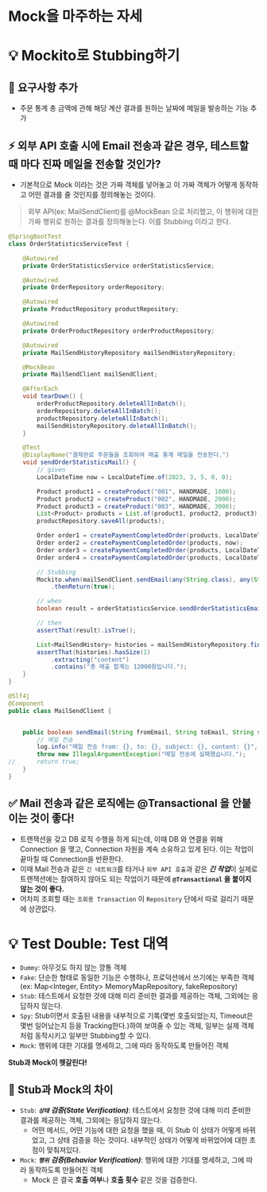 # Mock을 마주하는 자세

# 💡 Mockito로 Stubbing하기

## 📝 요구사항 추가

- 주문 통계 총 금액에 관해 해당 계산 결과를 원하는 날짜에 메일을 발송하는 기능 추가

## ⚡️ 외부 API 호출 시에 Email 전송과 같은 경우, 테스트할 때 마다 진짜 메일을 전송할 것인가?

- 기본적으로 Mock 이라는 것은 가짜 객체를 넣어놓고 이 가짜 객체가 어떻게 동작하고 어떤 결과를 줄 것인지를 정의해놓는 것이다.

> 외부 API(ex: MailSendClient)를 @MockBean 으로 처리했고, 이 행위에 대한 가짜 행위로 원하는 결과를 정의해놓는다. 이를 Stubbing 이라고 한다.

```java
@SpringBootTest
class OrderStatisticsServiceTest {

	@Autowired
	private OrderStatisticsService orderStatisticsService;

	@Autowired
	private OrderRepository orderRepository;

	@Autowired
	private ProductRepository productRepository;

	@Autowired
	private OrderProductRepository orderProductRepository;

	@Autowired
	private MailSendHistoryRepository mailSendHistoryRepository;

	@MockBean
	private MailSendClient mailSendClient;

	@AfterEach
	void tearDown() {
		orderProductRepository.deleteAllInBatch();
		orderRepository.deleteAllInBatch();
		productRepository.deleteAllInBatch();
		mailSendHistoryRepository.deleteAllInBatch();
	}

	@Test
	@DisplayName("결제완료 주문들을 조회하여 매출 통계 메일을 전송한다.")
	void sendOrderStatisticsMail() {
		// given
		LocalDateTime now = LocalDateTime.of(2023, 3, 5, 0, 0);

		Product product1 = createProduct("001", HANDMADE, 1000);
		Product product2 = createProduct("002", HANDMADE, 2000);
		Product product3 = createProduct("003", HANDMADE, 3000);
		List<Product> products = List.of(product1, product2, product3);
		productRepository.saveAll(products);

		Order order1 = createPaymentCompletedOrder(products, LocalDateTime.of(2023, 3, 4, 23, 59, 59));
		Order order2 = createPaymentCompletedOrder(products, now);
		Order order3 = createPaymentCompletedOrder(products, LocalDateTime.of(2023, 3, 5, 23, 59, 59));
		Order order4 = createPaymentCompletedOrder(products, LocalDateTime.of(2023, 3, 6, 0, 0));

		// Stubbing
		Mockito.when(mailSendClient.sendEmail(any(String.class), any(String.class), any(String.class), any(String.class)))
			.thenReturn(true);

		// when
		boolean result = orderStatisticsService.sendOrderStatisticsEmail(LocalDate.of(2023, 3, 5), "test@test.com");

		// then
		assertThat(result).isTrue();

		List<MailSendHistory> histories = mailSendHistoryRepository.findAll();
		assertThat(histories).hasSize(1)
			.extracting("content")
			.contains("총 매출 합계는 12000원입니다.");
	}
}
```

```java
@Slf4j
@Component
public class MailSendClient {


	public boolean sendEmail(String fromEmail, String toEmail, String subject, String content) {
		// 메일 전송
		log.info("메일 전송 from: {}, to: {}, subject: {}, content: {}", fromEmail, toEmail, subject, content);
		throw new IllegalArgumentException("메일 전송에 실패했습니다.");
//		return true;
	}
}
```

## ✅ Mail 전송과 같은 로직에는 @Transactional 을 안붙이는 것이 좋다!

- 트랜잭션을 갖고 DB 로직 수행을 하게 되는데, 이때 DB 와 연결을 위해 Connection 을 맺고, Connection 자원을 계속 소유하고 있게 된다. 이는 작업이 끝마칠 때 Connection을 반환한다.
- 이때 Mail 전송과 같은 `긴 네트워크`를 타거나 `외부 API 호출`과 같은 ***긴 작업***이 실제로 트랜잭션에는 참여하지 않아도 되는 작업이기 때문에 **`@Transactional` 을 붙이지 않는 것이 좋다.**
- 어차피 조회할 때는 `조회용 Transaction` 이 `Repository` 단에서 따로 걸리기 때문에 상관없다. 

# 💡 Test Double: Test 대역

- `Dummy`: 아무것도 하지 않는 깡통 객체
- `Fake`: 단순한 형태로 동일한 기능은 수행하나, 프로덕션에서 쓰기에는 부족한 객체 (ex: Map<Integer, Entity> MemoryMapRepository, fakeRepository)
- `Stub`: 테스트에서 요청한 것에 대해 미리 준비한 결과를 제공하는 객체, 그외에는 응답하지 않는다.
- `Spy`: Stub이면서 호출된 내용을 내부적으로 기록(몇번 호출되었는지, Timeout은 몇번 일어났는지 등을 Tracking한다.)하여 보여줄 수 있는 객체, 일부는 실제 객체처럼 동작시키고 일부만 Stubbing할 수 있다.
- `Mock`: 행위에 대한 기대를 명세하고, 그에 따라 동작하도록 만들어진 객체

**Stub과 Mock이 헷갈린다!**

## 📌 Stub과 Mock의 차이

- `Stub`: ***`상태` 검증(State Verification)***: 테스트에서 요청한 것에 대해 미리 준비한 결과를 제공하는 객체, 그외에는 응답하지 않는다.
  - 어떤 메서드, 어떤 기능에 대한 요청을 했을 때, 이 Stub 이 상태가 어떻게 바뀌었고, 그 상태 검증을 하는 것이다. 내부적인 상태가 어떻게 바뀌었어에 대한 초점이 맞춰져있다.
- `Mock`: ***`행위` 검증(Behavior Verification)***: 행위에 대한 기대를 명세하고, 그에 따라 동작하도록 만들어진 객체
  - Mock 은 결국 **호출 여부**나 **호출 횟수** 같은 것을 검증한다.
